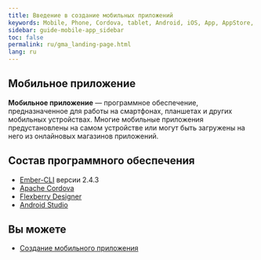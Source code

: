 ```yaml
---
title: Введение в создание мобильных приложений 
keywords: Mobile, Phone, Cordova, tablet, Android, iOS, App, AppStore, play market
sidebar: guide-mobile-app_sidebar
toc: false
permalink: ru/gma_landing-page.html
lang: ru
---
```


## Мобильное приложение

**Мобильное приложение** — программное обеспечение, предназначенное для работы на смартфонах, планшетах и других мобильных устройствах. Многие мобильные приложения предустановлены на самом устройстве или могут быть загружены на него из онлайновых магазинов приложений.

## Состав программного обеспечения

- [Ember-CLI](http://emjs.ru/v2/getting-started/) версии 2.4.3
- [Apache Cordova](https://cordova.apache.org/)
- [Flexberry Designer](https://flexberry.github.io/ru/fd_landing_page.html)
- [Android Studio](https://developer.android.com/studio/index.html)

## Вы можете

* [Создание мобильного приложения](gma_create-mobile-app.html)